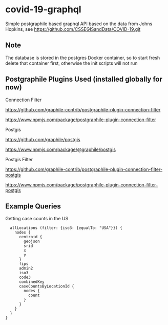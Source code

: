 # covid-19-graphql
Simple postgraphile based graphql API based on the data from Johns Hopkins, see https://github.com/CSSEGISandData/COVID-19.git

## Note 

The database is stored in the postgres Docker container, 
so to start fresh delete that container first, otherwise the init scripts will not run

## Postgraphile Plugins Used (installed globally for now)

Connection Filter

https://github.com/graphile-contrib/postgraphile-plugin-connection-filter

https://www.npmjs.com/package/postgraphile-plugin-connection-filter

Postgis

https://github.com/graphile/postgis

https://www.npmjs.com/package/@graphile/postgis

Postgis Filter

https://github.com/graphile-contrib/postgraphile-plugin-connection-filter-postgis

https://www.npmjs.com/package/postgraphile-plugin-connection-filter-postgis

## Example Queries

Getting case counts in the US

```{
  allLocations (filter: {iso3: {equalTo: "USA"}}) {
    nodes {
      centroid {
        geojson
        srid
        x
        y
      }
      fips
      admin2
      iso3
      code3
      combinedKey
      caseCountsByLocationId {
        nodes {
          count
        }
      }
    }
  }
}
```

